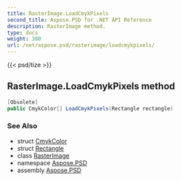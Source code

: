```yaml
---
title: RasterImage.LoadCmykPixels
second_title: Aspose.PSD for .NET API Reference
description: RasterImage method. 
type: docs
weight: 380
url: /net/aspose.psd/rasterimage/loadcmykpixels/
---
```

{{< psd/tize >}}
## RasterImage.LoadCmykPixels method

```csharp
[Obsolete]
public CmykColor[] LoadCmykPixels(Rectangle rectangle)
```

### See Also

* struct [CmykColor](../../cmykcolor/)
* struct [Rectangle](../../rectangle/)
* class [RasterImage](../)
* namespace [Aspose.PSD](../../rasterimage/)
* assembly [Aspose.PSD](../../../)


